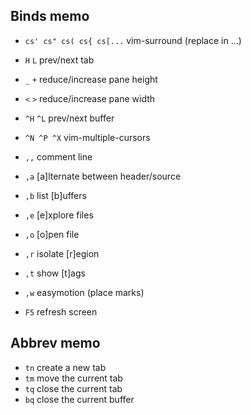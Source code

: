 ## Binds memo

- `cs' cs" cs( cs{ cs[...` vim-surround (replace in ...)
- `H` `L` prev/next tab
- `_` `+` reduce/increase pane height
- `<` `>` reduce/increase pane width

- `^H` `^L` prev/next buffer
- `^N ^P ^X` vim-multiple-cursors

- `,,` comment line
- `,a` [a]lternate between header/source
- `,b` list [b]uffers
- `,e` [e]xplore files
- `,o` [o]pen file
- `,r` isolate [r]egion
- `,t` show [t]ags
- `,w` easymotion (place marks)

- `F5` refresh screen

## Abbrev memo

- `tn` create a new tab
- `tm` move the current tab
- `tq` close the current tab
- `bq` close the current buffer
